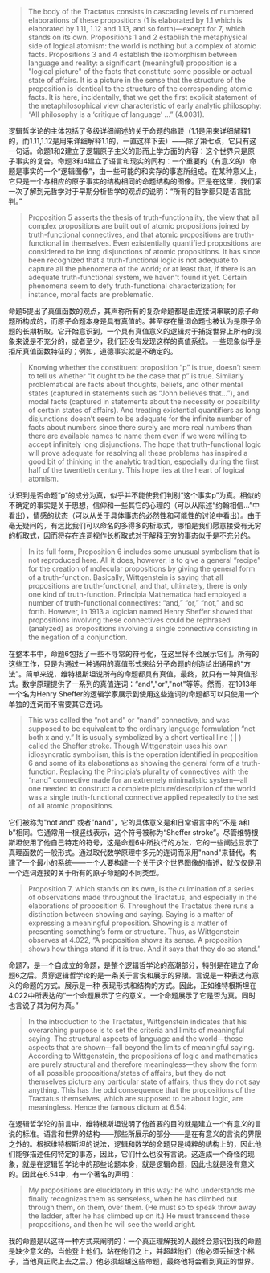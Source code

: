 > The body of the Tractatus consists in cascading levels of numbered elaborations of these propositions (1 is elaborated by 1.1 which is elaborated by 1.11, 1.12 and 1.13, and so forth)—except for 7, which stands on its own. Propositions 1 and 2 establish the metaphysical side of logical atomism: the world is nothing but a complex of atomic facts. Propositions 3 and 4 establish the isomorphism between language and reality: a significant (meaningful) proposition is a "logical picture" of the facts that constitute some possible or actual state of affairs. It is a picture in the sense that the structure of the proposition is identical to the structure of the corresponding atomic facts. It is here, incidentally, that we get the first explicit statement of the metaphilosophical view characteristic of early analytic philosophy: “All philosophy is a ‘critique of language’ ...” (4.0031).

逻辑哲学论的主体包括了多级详细阐述的关于命题的串联（1.1是用来详细解释1的，而1.11,1.12是用来详细解释1.1的，一直这样下去）——除了第七点，它只有这一句话。命题1和2建立了逻辑原子主义的形而上学方面的内容：这个世界只是原子事实的复合。命题3和4建立了语言和现实的同构：一个重要的（有意义的）命题是事实的一个“逻辑图像”，由一些可能的和实存的事态所组成。在某种意义上，它只是一个与相应的原子事实的结构相同的命题结构的图像。正是在这里，我们第一次了解到元哲学对于早期分析哲学的观点的说明：“所有的哲学都只是语言批判。”

> Proposition 5 asserts the thesis of truth-functionality, the view that all complex propositions are built out of atomic propositions joined by truth-functional connectives, and that atomic propositions are truth-functional in themselves. Even existentially quantified propositions are considered to be long disjunctions of atomic propositions. It has since been recognized that a truth-functional logic is not adequate to capture all the phenomena of the world; or at least that, if there is an adequate truth-functional system, we haven't found it yet. Certain phenomena seem to defy truth-functional characterization; for instance, moral facts are problematic. 

命题5提出了真值函数的观点，其声称所有的复杂命题都是由连接词串联的原子命题所构成的，而原子命题本身是具有真值的。甚至存在量词命题也被认为是原子命题的长期析取。它开始意识到，一个具有真值意义的逻辑对于捕捉世界上所有的现象来说是不充分的，或者至少，我们还没有发现这样的真值系统。一些现象似乎是拒斥真值函数特征的；例如，道德事实就是不确定的。

> Knowing whether the constituent proposition “p” is true, doesn’t seem to tell us whether “It ought to be the case that p” is true. Similarly problematical are facts about thoughts, beliefs, and other mental states (captured in statements such as “John believes that…”), and modal facts (captured in statements about the necessity or possibility of certain states of affairs). And treating existential quantifiers as long disjunctions doesn’t seem to be adequate for the infinite number of facts about numbers since there surely are more real numbers than there are available names to name them even if we were willing to accept infinitely long disjunctions. The hope that truth-functional logic will prove adequate for resolving all these problems has inspired a good bit of thinking in the analytic tradition, especially during the first half of the twentieth century. This hope lies at the heart of logical atomism.

认识到是否命题“p”的成分为真，似乎并不能使我们判别“这个事实p”为真。相似的不确定的事实是关于思想，信仰和一些其它的心理的（可以从陈述“约翰相信...”中看出），情感的状态（可以从关于具体事态的必然性和可能性的讨论中看出）。由于毫无疑问的，有远比我们可以命名的多得多的析取式，哪怕是我们愿意接受有无穷的析取式，因而将存在连词视作长析取式对于解释无穷的事态似乎是不充分的。

> In its full form, Proposition 6 includes some unusual symbolism that is not reproduced here.  All it does, however, is to give a general “recipe” for the creation of molecular propositions by giving the general form of a truth-function. Basically, Wittgenstein is saying that all propositions are truth-functional, and that, ultimately, there is only one kind of truth-function. Principia Mathematica had employed a number of truth-functional connectives: “and,” “or,” “not,” and so forth.  However, in 1913 a logician named Henry Sheffer showed that propositions involving these connectives could be rephrased (analyzed) as propositions involving a single connective consisting in the negation of a conjunction. 

在整本书中，命题6包括了一些不寻常的符号化，在这里将不会展示它们。所有的这些工作，只是为通过一种通用的真值形式来给分子命题的创造给出通用的“方法”。简单来说，维特根斯坦说所有的命题都具有真值，最终，就只有一种真值形式。数学原理提供了一系列的真值连词：“and","or","not"等等。然而，在1913年一个名为Henry Sheffer的逻辑学家展示到使用这些连词的命题都可以只使用一个单独的连词而不需要其它连词。

> This was called the “not and” or “nand” connective, and was supposed to be equivalent to the ordinary language formulation “not both x and y.” It is usually symbolized by a short vertical line ( | ) called the Sheffer stroke. Though Wittgenstein uses his own idiosyncratic symbolism, this is the operation identified in proposition 6 and some of its elaborations as showing the general form of a truth-function. Replacing the Principia’s plurality of connectives with the “nand” connective made for an extremely minimalistic system—all one needed to construct a complete picture/description of the world was a single truth-functional connective applied repeatedly to the set of all atomic propositions.

它们被称为"not and" 或者”nand"，它的具体意义是和日常语言中的“不是 a和b”相同。它通常用一根竖线表示，这个符号被称为“Sheffer stroke”。尽管维特根斯坦使用了他自己特定的符号，这是命题6中所执行的方法，它的一些阐述显示了真理函数的一般形式。通过取代数学原理中多元的连词而采用"nand"来替代，构建了一个最小的系统——一个人要构建一个关于这个世界图像的描述，就仅仅是用一个连词连接的关于所有的原子命题的不同类型。

> Proposition 7, which stands on its own, is the culmination of a series of observations made throughout the Tractatus, and especially in the elaborations of proposition 6. Throughout the Tractatus there runs a distinction between showing and saying. Saying is a matter of expressing a meaningful proposition. Showing is a matter of presenting something’s form or structure. Thus, as Wittgenstein observes at 4.022, “A proposition shows its sense. A proposition shows how things stand if it is true. And it says that they do so stand.”

命题7，是一个自成立的命题，是整个逻辑哲学论的高潮部分，特别是在建立了命题6之后。贯穿逻辑哲学论的是一条关于言说和展示的界限。言说是一种表达有意义的命题的方式。展示是一种
表现形式和结构的方式。因此，正如维特根斯坦在4.022中所表达的“一个命题展示了它的意义。一个命题展示了它是否为真。同时也言说了其为何为真。”

> In the introduction to the Tractatus, Wittgenstein indicates that his overarching purpose is to set the criteria and limits of meaningful saying. The structural aspects of language and the world—those aspects that are shown—fall beyond the limits of meaningful saying. According to Wittgenstein, the propositions of logic and mathematics are purely structural and therefore meaningless—they show the form of all possible propositions/states of affairs, but they do not themselves picture any particular state of affairs, thus they do not say anything. This has the odd consequence that the propositions of the Tractatus themselves, which are supposed to be about logic, are meaningless. Hence the famous dictum at 6.54:

在逻辑哲学论的前言中，维特根斯坦说明了他首要的目的就是建立一个有意义的言说的标准。语言和世界的结构——那些所展示的部分——是在有意义的言说的界限之外的。根据维特根斯坦的说法，逻辑和数学的命题只是纯粹的结构上的，因此他们能够描述任何特定的事态，因此，它们什么也没有言说。这造成一个奇怪的现象，就是在逻辑哲学论中的那些论题本身，就是逻辑命题，因此也就是没有意义的。因此在6.54中，有一个著名的声明：

> My propositions are elucidatory in this way: he who understands me finally recognizes them as senseless, when he has climbed out through them, on them, over them. (He must so to speak throw away the ladder, after he has climbed up on it.) He must transcend these propositions, and then he will see the world aright.

我的命题是以这样一种方式来阐明的：一个真正理解我的人最终会意识到我的命题是缺少意义的，当他登上他们，站在他们之上，并超越他们（他必须丢掉这个梯子，当他真正爬上去之后。）他必须超越这些命题，最终他将会看到真正的世界。